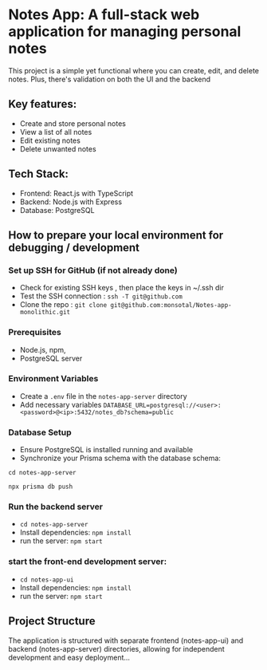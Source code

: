 # Notes App: A full-stack web application for managing personal notes

This project is a simple yet functional where you can create, edit, and delete notes. 
Plus, there's validation on both the UI and the backend


## Key features:
- Create and store personal notes
- View a list of all notes
- Edit existing notes
- Delete unwanted notes

## Tech Stack:
- Frontend: React.js with TypeScript
- Backend: Node.js with Express
- Database: PostgreSQL




## How to prepare your local environment for debugging / development
### Set up SSH for GitHub (if not already done)
- Check for existing SSH keys , then place the keys in ~/.ssh dir
- Test the SSH connection : `ssh -T git@github.com`
- Clone the repo : `git clone git@github.com:monsotal/Notes-app-monolithic.git`

### Prerequisites
- Node.js, npm, 
- PostgreSQL server

### Environment Variables
- Create a `.env` file in the `notes-app-server` directory
- Add necessary variables 
     `DATABASE_URL=postgresql://<user>:<password>@<ip>:5432/notes_db?schema=public`

### Database Setup
- Ensure PostgreSQL is installed running and available
- Synchronize your Prisma schema with the database schema:

`cd notes-app-server`

`npx prisma db push`


### Run the backend server 
- `cd notes-app-server`
- Install dependencies: `npm install`
- run the server: `npm start`

### start the front-end development server:

- `cd notes-app-ui`
- Install dependencies: `npm install`
- run the server: `npm start`


## Project Structure
The application is structured with separate frontend (notes-app-ui) and backend (notes-app-server) directories,
 allowing for independent development and easy deployment...